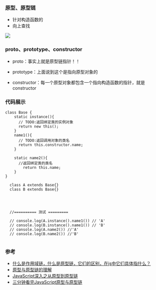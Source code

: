 ### 原型、原型链  
- 针对构造函数的  
- 向上查找  

![](https://raw.githubusercontent.com/chenfengyanyu/my-web-accumulation/master/images/typeof/proto.jpeg)
### proto、prototype、constructor
- proto：事实上就是原型链指针！！

- prototype：上面说到这个是指向原型对象的

- constructor：每一个原型对象都包含一个指向构造函数的指针，就是constructor

### 代码展示
```
class Base {
    static instance(){
      // TODO:返回绑定类的实例对象
      return new this();
    }
    name1(){
      // TODO:返回调用对象的类名
      return this.constructor.name;
    }

    static name2(){
      //返回绑定类的类名
        return this.name;
    }
}

  class A extends Base{}
  class B extends Base{}




  //========== 测试 =========
  
  // console.log(A.instance().name1()) // 'A'
  // console.log(B.instance().name1()) // 'B'
  // console.log(A.name2()) //'A'
  // console.log(B.name2()) //'B'


```

### 参考  
- [什么是作用域链，什么是原型链，它们的区别，在js中它们具体指什么？](https://www.cnblogs.com/pssp/p/5204324.html)  
- [原型与原型链的理解](https://www.jianshu.com/p/f30fa27999e3)
- [JavaScript深入之从原型到原型链 ](https://github.com/mqyqingfeng/Blog/issues/2)
- [三分钟看完JavaScript原型与原型链](https://juejin.im/post/6844903567375990791)